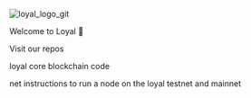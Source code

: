 ![loyal_logo_git](https://user-images.githubusercontent.com/59664421/213290789-193200d3-c648-4861-969a-f02da09087c5.png)

Welcome to Loyal 👋

Visit our repos

loyal
core blockchain code

net
instructions to run a node on the loyal testnet and mainnet
